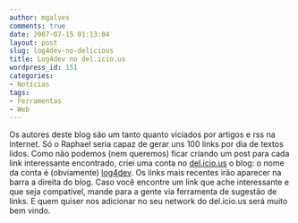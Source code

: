 ```yaml
---
author: mgalves
comments: true
date: 2007-07-15 01:13:04
layout: post
slug: log4dev-no-delicious
title: Log4dev no del.icio.us
wordpress_id: 151
categories:
- Notícias
tags:
- Ferramentas
- Web
---
```


Os autores deste blog são um tanto quanto viciados por artigos e rss na internet. Só o Raphael seria capaz de gerar uns 100 links por dia de textos lidos. Como não podemos (nem queremos) ficar criando um post para cada link interessante encontrado, criei uma conta no [del.icio.us](http://del.icio.us/) o blog: o nome da conta é (obviamente) [log4dev](http://del.icio.us/log4dev). Os links mais recentes irão aparecer na barra a direita do blog. Caso você encontre um link que ache interessante e que seja compatível, mande para a gente via ferramenta de sugestão de links. E quem quiser nos adicionar no seu network do del.icio.us será muito bem vindo.
